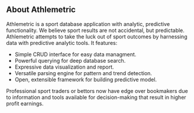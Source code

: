 ## About Athlemetric

Athlemetric is a sport database application with analytic, predictive functionality. We believe sport results are not accidental, but predictable. Athlemetric attempts to take the luck out of sport outcomes by harnessing data with predictive analytic tools. It features:

- Simple CRUD interface for easy data managment.
- Powerful querying for deep database search.
- Expressive data visualization and report.
- Versatile parsing engine for pattern and trend detection.
- Open, extensible framework for building predictive model.

Professional sport traders or bettors now have edge over bookmakers due to information and tools available for decision-making that result in higher profit earnings.